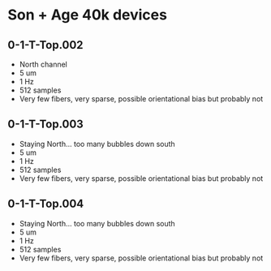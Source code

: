# Son + Age 40k devices

## 0-1-T-Top.002
* North channel
* 5 um
* 1 Hz
* 512 samples
* Very few fibers, very sparse, possible orientational bias but probably not

## 0-1-T-Top.003
* Staying North... too many bubbles down south
* 5 um
* 1 Hz
* 512 samples
* Very few fibers, very sparse, possible orientational bias but probably not

## 0-1-T-Top.004
* Staying North... too many bubbles down south
* 5 um
* 1 Hz
* 512 samples
* Very few fibers, very sparse, possible orientational bias but probably not
